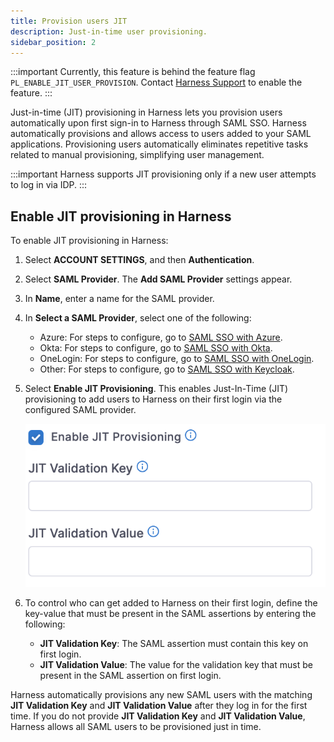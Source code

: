 ```yaml
---
title: Provision users JIT
description: Just-in-time user provisioning.
sidebar_position: 2
---
```


:::important
Currently, this feature is behind the feature flag `PL_ENABLE_JIT_USER_PROVISION`. Contact [Harness Support](mailto:support@harness.io) to enable the feature.
:::

Just-in-time (JIT) provisioning in Harness lets you provision users automatically upon first sign-in to Harness through SAML SSO.
Harness automatically provisions and allows access to users added to your SAML applications.
Provisioning users automatically eliminates repetitive tasks related to manual provisioning, simplifying user management.

:::important
Harness supports JIT provisioning only if a new user attempts to log in via IDP.
:::

## Enable JIT provisioning in Harness

To enable JIT provisioning in Harness: 
1. Select **ACCOUNT SETTINGS**, and then **Authentication**.
2. Select **SAML Provider**.
   The **Add SAML Provider** settings appear.
3. In **Name**, enter a name for the SAML provider.
4. In **Select a SAML Provider**, select one of the following: 
   - Azure: For steps to configure, go to [SAML SSO with Azure](/docs/platform/Authentication/single-sign-on-saml#saml-sso-with-azure).
   - Okta: For steps to configure, go to [SAML SSO with Okta](/docs/platform/Authentication/single-sign-on-saml#saml-sso-with-okta).
   - OneLogin: For steps to configure, go to [SAML SSO with OneLogin](/docs/platform/Authentication/single-sign-on-saml#saml-sso-with-onelogin).
   - Other: For steps to configure, go to [SAML SSO with Keycloak](/docs/platform/Authentication/single-sign-on-saml#saml-sso-with-keycloak).
5. Select **Enable JIT Provisioning**. 
   This enables Just-In-Time (JIT) provisioning to add users to Harness on their first login via the configured SAML provider.

   ![](./static/jit-user-provisioning.png)

6. To control who can get added to Harness on their first login, define the key-value that must be present in the SAML assertions by entering the following: 
   - **JIT Validation Key**: The SAML assertion must contain this key on first login.
   - **JIT Validation Value**: The value for the validation key that must be present in the SAML assertion on first login.

Harness automatically provisions any new SAML users with the matching **JIT Validation Key** and **JIT Validation Value** after they log in for the first time.
If you do not provide **JIT Validation Key** and **JIT Validation Value**, Harness allows all SAML users to be provisioned just in time.
